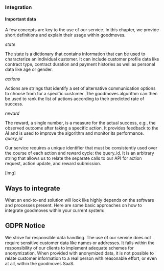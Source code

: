 ### Integration

#### Important data
A few concepts are key to the use of our service. In this chapter, we provide short definitions and explain their usage
within goodmoves.


*state*


The state is a dictionary that contains information that can be used to characterize an individual customer. It can include
customer profile data like contract type, contract duration and payment histories as well as personal data like age or gender.


*actions*


Actions are strings that identify a set of alternative communication options to choose from for a specific customer.
The goodmoves algorithm can then be used to rank the list of actions according to their predicted rate of success.


*reward*


The reward, a single number, is a measure for the actual success, e.g., the observed outcome after taking a specific action.
It provides feedback to the AI and is used to improve the algorithm and monitor its performance.
<br>
*query_id*


Our service requires a unique identifier that must be consistently used over the course of each action and reward cycle:
the query_id. It is an arbitrary string that allows us to relate the separate calls to our API for action request,
action update, and reward submission.
<br>

[img]


## Ways to integrate


What an end-to-end solution will look like highly depends on the software and processes present. Here are some basic
approaches on how to integrate goodmoves within your current system:


## GDPR Notice
We strive for responsible data handling. The use of our service does not require sensitive customer data like names or
addresses. It falls within the responsibility of our clients to implement adequate schemes for anonymization.
When provided with anonymized data, it is not possible to relate customer information to a real person with reasonable
effort, or even at all, within the goodmoves SaaS.